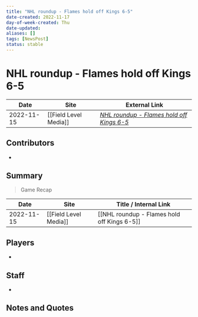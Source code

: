```yaml
---
title: "NHL roundup - Flames hold off Kings 6-5"
date-created: 2022-11-17
day-of-week-created: Thu
date-updated: 
aliases: []
tags: [NewsPost]
status: stable
---
```


# NHL roundup - Flames hold off Kings 6-5

| Date       | Site                  | External Link                                                                                                        |
| ---------- | --------------------- | -------------------------------------------------------------------------------------------------------------------- |
| 2022-11-15 | [[Field Level Media]] | [*NHL roundup - Flames hold off Kings 6-5*](https://fieldlevelmedia.com/news/nhl-roundup-flames-hold-off-kings-6-5/) |

## Contributors
- 

## Summary
> Game Recap

| Date       | Site                  | Title / Internal Link                       |
| ---------- | --------------------- | ------------------------------------------- |
| 2022-11-15 | [[Field Level Media]] | [[NHL roundup - Flames hold off Kings 6-5]] |

## Players
- 

## Staff
- 

## Notes and Quotes
> 

